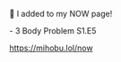 🤖 I added to my NOW page!

\- 3 Body Problem S1.E5

[<span class="invisible">https://</span><span class="">mihobu.lol/now</span><span class="invisible"></span>](https://mihobu.lol/now)